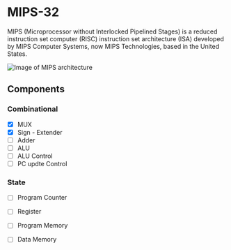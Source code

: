 # MIPS-32

MIPS (Microprocessor without Interlocked Pipelined Stages) is a reduced instruction set computer (RISC) instruction set architecture (ISA) developed by MIPS Computer Systems, now MIPS Technologies, based in the United States.

![Image of MIPS architecture](https://i.imgur.com/6R3Xz.png)

## Components
###   Combinational
- [x] MUX
- [x] Sign - Extender
- [ ] Adder
- [ ] ALU
- [ ] ALU Control
- [ ] PC updte Control

 ###  State
- [ ] Program Counter
- [ ] Register
- [ ] Program Memory 
- [ ] Data Memory

